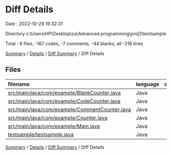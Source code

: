 # Diff Details

Date : 2022-10-29 19:32:31

Directory c:\\Users\\HP\\Desktop\\za\\Advanced programming\\proj3\\testsample

Total : 6 files,  -167 codes, -7 comments, -44 blanks, all -218 lines

[Summary](results.md) / [Details](details.md) / [Diff Summary](diff.md) / Diff Details

## Files
| filename | language | code | comment | blank | total |
| :--- | :--- | ---: | ---: | ---: | ---: |
| [src/main/java/com/example/BlankCounter.java](/src/main/java/com/example/BlankCounter.java) | Java | -34 | -1 | -6 | -41 |
| [src/main/java/com/example/CodeCounter.java](/src/main/java/com/example/CodeCounter.java) | Java | -42 | -2 | -6 | -50 |
| [src/main/java/com/example/CommentCounter.java](/src/main/java/com/example/CommentCounter.java) | Java | -41 | -1 | -8 | -50 |
| [src/main/java/com/example/Counter.java](/src/main/java/com/example/Counter.java) | Java | -21 | -4 | -12 | -37 |
| [src/main/java/com/example/Main.java](/src/main/java/com/example/Main.java) | Java | -32 | -2 | -14 | -48 |
| [testsample/testsample.java](/testsample/testsample.java) | Java | 3 | 3 | 2 | 8 |

[Summary](results.md) / [Details](details.md) / [Diff Summary](diff.md) / Diff Details
